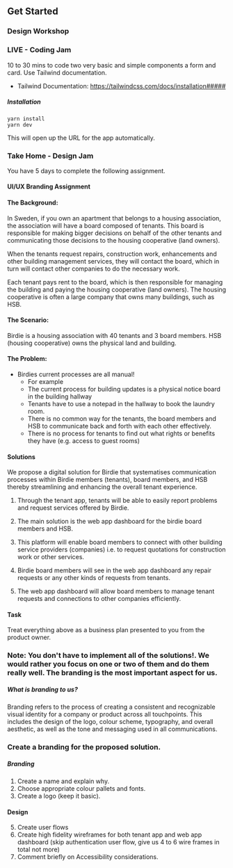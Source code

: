 ## Get Started

### Design Workshop 

### LIVE -  Coding Jam

10 to 30 mins to code two very basic and simple components a form and card. Use Tailwind documentation.

 - Tailwind Documentation: https://tailwindcss.com/docs/installation##### 
 
##### Installation

````
yarn install
yarn dev
````

This will open up the URL for the app automatically.


### Take Home - Design Jam

You have 5 days to complete the following assignment.

#### UI/UX Branding Assignment

#### The Background:

In Sweden, if you own an apartment that belongs to a housing association, the association will have a board composed of tenants. This board is responsible for making bigger decisions on behalf of the other tenants and communicating those decisions to the  housing cooperative (land owners).

When the tenants request repairs, construction work,  enhancements and other building management services, they will contact the board, which in turn will contact other companies to do the necessary work. 

Each tenant pays rent to the board, which is then responsible for managing the building and paying the housing cooperative (land owners). The housing cooperative is often a large company that owns many buildings, such as HSB.

#### The Scenario:

Birdie is a housing association with 40 tenants and 3 board members. HSB (housing cooperative) owns the physical land and building.

#### The Problem: 

- Birdies current processes are all manual!
  - For example
  - The current process for building updates is a physical notice board in the building hallway
  - Tenants have to use a notepad in the hallway to book the laundry room. 
  - There is no common way for the tenants, the board members and HSB to communicate back and forth with each other effectively. 
  - There is no process for tenants to find out what rights or benefits they have (e.g. access to guest rooms)

#### Solutions 
We propose a digital solution for Birdie that systematises communication processes within Birdie members (tenants), board members, and HSB thereby streamlining and enhancing the overall tenant experience.

1. Through the tenant app, tenants will be able to easily report problems and request services offered by Birdie. 

2. The main solution is the web app dashboard for the birdie board members and HSB. 

3. This platform will enable board members to connect with other building service providers (companies) i.e. to request quotations for construction work or other services.

4. Birdie board members will see in the web app dashboard any repair requests or any other kinds of requests from tenants.

5. The web app dashboard will allow board members to manage tenant requests and connections to other companies efficiently.

#### Task
Treat everything above as a business plan presented to you from the product owner.

### Note: You don't have to implement all of the solutions!. We would rather you focus on one or two of them and do them really well. The branding is the most important aspect for us. 

##### What is branding to us?

Branding refers to the process of creating a consistent and recognizable visual identity for a company or product across all touchpoints. This includes the design of the logo, colour scheme, typography, and overall aesthetic, as well as the tone and messaging used in all communications.

### Create a branding for the proposed solution. 

##### Branding
1. Create a name and explain why.
2. Choose appropriate colour pallets and fonts. 
4. Create a logo (keep it basic).
#### Design
5. Create user flows 
6. Create high fidelity wireframes for both tenant app and web app dashboard (skip authentication user flow, give us 4 to 6 wire frames in total not more)
7. Comment briefly on Accessibility considerations.	

